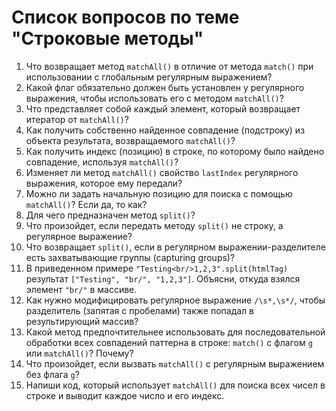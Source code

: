 # Список вопросов по теме "Строковые методы"

1.  Что возвращает метод `matchAll()` в отличие от метода `match()` при использовании с глобальным регулярным выражением?
2.  Какой флаг обязательно должен быть установлен у регулярного выражения, чтобы использовать его с методом `matchAll()`?
3.  Что представляет собой каждый элемент, который возвращает итератор от `matchAll()`?
4.  Как получить собственно найденное совпадение (подстроку) из объекта результата, возвращаемого `matchAll()`?
5.  Как получить индекс (позицию) в строке, по которому было найдено совпадение, используя `matchAll()`?
6.  Изменяет ли метод `matchAll()` свойство `lastIndex` регулярного выражения, которое ему передали?
7.  Можно ли задать начальную позицию для поиска с помощью `matchAll()`? Если да, то как?
8.  Для чего предназначен метод `split()`?
9.  Что произойдет, если передать методу `split()` не строку, а регулярное выражение?
10. Что возвращает `split()`, если в регулярном выражении-разделителе есть захватывающие группы (capturing groups)?
11. В приведенном примере `"Testing<br/>1,2,3".split(htmlTag)` результат `["Testing", "br/", "1,2,3"]`. Объясни, откуда взялся элемент `"br/"` в массиве.
12. Как нужно модифицировать регулярное выражение `/\s*,\s*/`, чтобы разделитель (запятая с пробелами) также попадал в результирующий массив?
13. Какой метод предпочтительнее использовать для последовательной обработки всех совпадений паттерна в строке: `match()` с флагом `g` или `matchAll()`? Почему?
14. Что произойдет, если вызвать `matchAll()` с регулярным выражением без флага `g`?
15. Напиши код, который использует `matchAll()` для поиска всех чисел в строке и выводит каждое число и его индекс.
